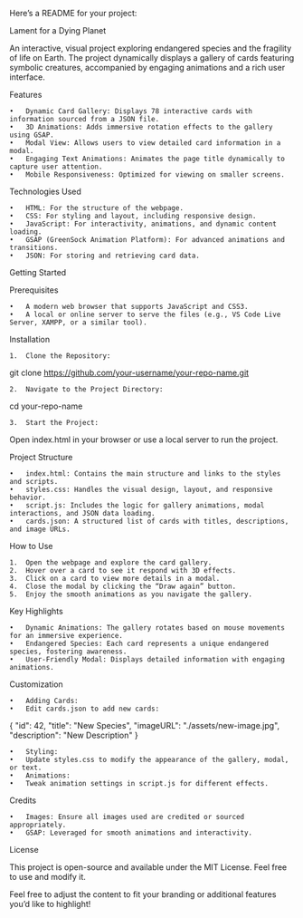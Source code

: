 Here’s a README for your project:

Lament for a Dying Planet

An interactive, visual project exploring endangered species and the fragility of life on Earth. The project dynamically displays a gallery of cards featuring symbolic creatures, accompanied by engaging animations and a rich user interface.

Features

	•	Dynamic Card Gallery: Displays 78 interactive cards with information sourced from a JSON file.
	•	3D Animations: Adds immersive rotation effects to the gallery using GSAP.
	•	Modal View: Allows users to view detailed card information in a modal.
	•	Engaging Text Animations: Animates the page title dynamically to capture user attention.
	•	Mobile Responsiveness: Optimized for viewing on smaller screens.

Technologies Used

	•	HTML: For the structure of the webpage.
	•	CSS: For styling and layout, including responsive design.
	•	JavaScript: For interactivity, animations, and dynamic content loading.
	•	GSAP (GreenSock Animation Platform): For advanced animations and transitions.
	•	JSON: For storing and retrieving card data.

Getting Started

Prerequisites

	•	A modern web browser that supports JavaScript and CSS3.
	•	A local or online server to serve the files (e.g., VS Code Live Server, XAMPP, or a similar tool).

Installation

	1.	Clone the Repository:

git clone https://github.com/your-username/your-repo-name.git


	2.	Navigate to the Project Directory:

cd your-repo-name


	3.	Start the Project:
Open index.html in your browser or use a local server to run the project.

Project Structure

	•	index.html: Contains the main structure and links to the styles and scripts.
	•	styles.css: Handles the visual design, layout, and responsive behavior.
	•	script.js: Includes the logic for gallery animations, modal interactions, and JSON data loading.
	•	cards.json: A structured list of cards with titles, descriptions, and image URLs.

How to Use

	1.	Open the webpage and explore the card gallery.
	2.	Hover over a card to see it respond with 3D effects.
	3.	Click on a card to view more details in a modal.
	4.	Close the modal by clicking the “Draw again” button.
	5.	Enjoy the smooth animations as you navigate the gallery.

Key Highlights

	•	Dynamic Animations: The gallery rotates based on mouse movements for an immersive experience.
	•	Endangered Species: Each card represents a unique endangered species, fostering awareness.
	•	User-Friendly Modal: Displays detailed information with engaging animations.

Customization

	•	Adding Cards:
	•	Edit cards.json to add new cards:

{
  "id": 42,
  "title": "New Species",
  "imageURL": "./assets/new-image.jpg",
  "description": "New Description"
}


	•	Styling:
	•	Update styles.css to modify the appearance of the gallery, modal, or text.
	•	Animations:
	•	Tweak animation settings in script.js for different effects.

Credits

	•	Images: Ensure all images used are credited or sourced appropriately.
	•	GSAP: Leveraged for smooth animations and interactivity.

License

This project is open-source and available under the MIT License. Feel free to use and modify it.

Feel free to adjust the content to fit your branding or additional features you’d like to highlight!
